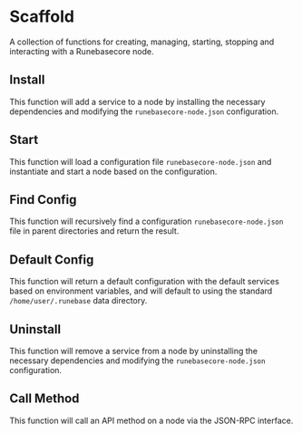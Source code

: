 # Scaffold
A collection of functions for creating, managing, starting, stopping and interacting with a Runebasecore node.

## Install
This function will add a service to a node by installing the necessary dependencies and modifying the `runebasecore-node.json` configuration.

## Start
This function will load a configuration file `runebasecore-node.json` and instantiate and start a node based on the configuration.

## Find Config
This function will recursively find a configuration `runebasecore-node.json` file in parent directories and return the result.

## Default Config
This function will return a default configuration with the default services based on environment variables, and will default to using the standard `/home/user/.runebase` data directory.

## Uninstall
This function will remove a service from a node by uninstalling the necessary dependencies and modifying the `runebasecore-node.json` configuration.

## Call Method
This function will call an API method on a node via the JSON-RPC interface.
